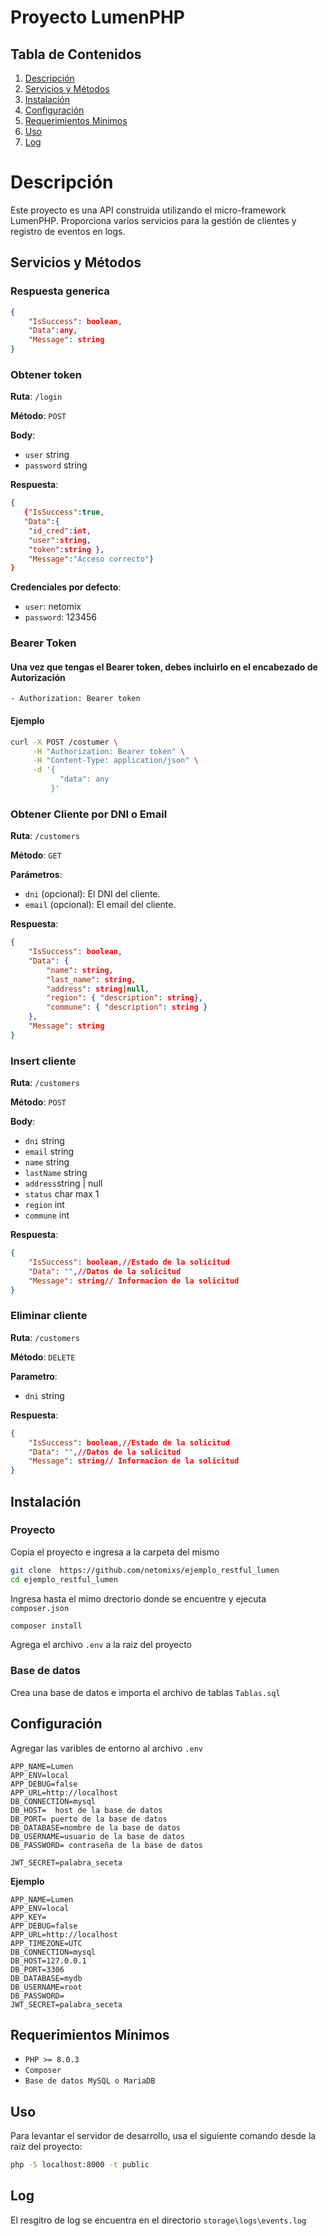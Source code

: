 # Proyecto LumenPHP

## Tabla de Contenidos

1. [Descripción](#descripción)
2. [Servicios y Métodos](#servicios-y-métodos)
3. [Instalación](#instalación)
4. [Configuración](#configuración)
5. [Requerimientos Mínimos](#requerimientos-mínimos)
6. [Uso](#uso)
7. [Log](#log)
 

# Descripción

Este proyecto es una API construida utilizando el micro-framework LumenPHP. Proporciona varios servicios para la gestión de clientes y registro de eventos en logs.

## Servicios y Métodos

### Respuesta generica

```json
{
    "IsSuccess": boolean,
    "Data":any,
    "Message": string
}
```

### Obtener token

**Ruta**: `/login`

**Método**: `POST`

**Body**:

-   `user` string
-   `password` string

**Respuesta**:

```json
{
   {"IsSuccess":true,
   "Data":{
    "id_cred":int,
    "user":string,
    "token":string },
    "Message":"Acceso correcto"}
}
```

**Credenciales por defecto**:

-   `user`: netomix
-   `password`: 123456

### Bearer Token

#### Una vez que tengas el Bearer token, debes incluirlo en el encabezado de Autorización

```
- Authorization: Bearer token
```

#### Ejemplo

```sh
curl -X POST /costumer \
     -H "Authorization: Bearer token" \
     -H "Content-Type: application/json" \
     -d '{
           "data": any
         }'
```

### Obtener Cliente por DNI o Email

**Ruta**: `/customers`

**Método**: `GET`

**Parámetros**:

-   `dni` (opcional): El DNI del cliente.
-   `email` (opcional): El email del cliente.

**Respuesta**:

```json
{
    "IsSuccess": boolean,
    "Data": {
        "name": string,
        "last_name": string,
        "address": string|null,
        "region": { "description": string},
        "commune": { "description": string }
    },
    "Message": string
}
```

### Insert cliente

**Ruta**: `/customers`

**Método**: `POST`

**Body**:

-   `dni` string
-   `email` string
-   `name` string
-   `lastName` string
-   `address`string | null
-   `status` char max 1
-   `region` int
-   `commune` int

**Respuesta**:

```json
{
    "IsSuccess": boolean,//Estado de la solicitud
    "Data": "",//Datos de la solicitud
    "Message": string// Informacion de la solicitud
}
```

### Eliminar cliente

**Ruta**: `/customers`

**Método**: `DELETE`

**Parametro**:

-   `dni` string

**Respuesta**:

```json
{
    "IsSuccess": boolean,//Estado de la solicitud
    "Data": "",//Datos de la solicitud
    "Message": string// Informacion de la solicitud
}
```
## Instalación
### Proyecto
Copia el proyecto e ingresa a la carpeta del mismo
````bash
git clone  https://github.com/netomixs/ejemplo_restful_lumen
cd ejemplo_restful_lumen
````

Ingresa hasta el mimo drectorio donde se encuentre y ejecuta `composer.json `

```bash
composer install
````
Agrega el archivo `.env` a la raiz del proyecto
### Base de datos
Crea una base de datos e importa el archivo de tablas `Tablas.sql`
## Configuración
Agregar las varibles de entorno al archivo `.env`
````env
APP_NAME=Lumen
APP_ENV=local
APP_DEBUG=false
APP_URL=http://localhost
DB_CONNECTION=mysql
DB_HOST=  host de la base de datos
DB_PORT= puerto de la base de datos
DB_DATABASE=nombre de la base de datos
DB_USERNAME=usuario de la base de datos
DB_PASSWORD= contraseña de la base de datos
                              
JWT_SECRET=palabra_seceta
```` 
**Ejemplo**
````env
APP_NAME=Lumen
APP_ENV=local
APP_KEY=
APP_DEBUG=false
APP_URL=http://localhost
APP_TIMEZONE=UTC
DB_CONNECTION=mysql
DB_HOST=127.0.0.1
DB_PORT=3306
DB_DATABASE=mydb
DB_USERNAME=root
DB_PASSWORD=
JWT_SECRET=palabra_seceta
```` 
## Requerimientos Mínimos
- `PHP >= 8.0.3`
- `Composer`
- `Base de datos MySQL o MariaDB`

## Uso
Para levantar el servidor de desarrollo, usa el siguiente comando desde la raiz del proyecto:
````bash
php -S localhost:8000 -t public
````
## Log
El resgitro de log se encuentra en el directorio `storage\logs\events.log`